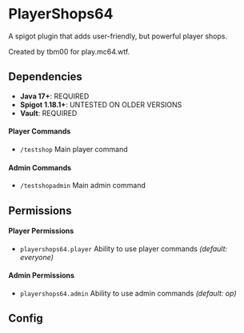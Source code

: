 # PlayerShops64
A spigot plugin that adds user-friendly, but powerful player shops.

Created by tbm00 for play.mc64.wtf.


## Dependencies
- **Java 17+**: REQUIRED
- **Spigot 1.18.1+**: UNTESTED ON OLDER VERSIONS
- **Vault**: REQUIRED

#### Player Commands
- `/testshop` Main player command

#### Admin Commands
- `/testshopadmin` Main admin command

## Permissions
#### Player Permissions
- `playershops64.player` Ability to use player commands *(default: everyone)*

#### Admin Permissions
- `playershops64.admin` Ability to use admin commands *(default: op)*


## Config
```
```
